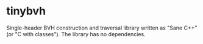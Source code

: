 # tinybvh
Single-header BVH construction and traversal library written as "Sane C++" (or "C with classes"). The library has no dependencies.

